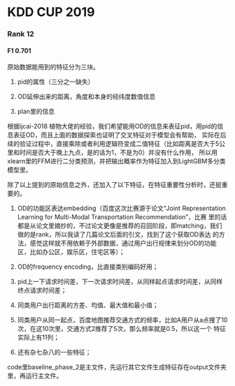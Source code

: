 # KDD CUP 2019
### Rank 12 
#### F1 0.701

原始数据能用到的特征分为三块。

1. pid的属性（三分之一缺失）

2. OD延伸出来的距离，角度和本身的经纬度数值信息

3. plan里的信息

根据ijcai-2018 植物大佬的经验，我们希望能用OD的信息来表征pid，用pid的信息表征OD，而且上面的数据探索也证明了交叉特征对于模型会有帮助， 实际在后续的验证过程中，直接乘除或者利用逻辑符变成二值特征（比如距离是否大于5公里和时间是否大于晚上九点，是的话为1，不是为0）并没有什么作用， 所以用xlearn里的FFM进行二分类预测，并把输出概率作为特征加入到LightGBM多分类模型里。

除了以上提到的原始信息之外，还加入了以下特征，在特征重要性分析时，还挺重要的。

1. OD的功能区表达embedding（百度这次比赛源于论文“Joint Representation Learning for Multi-Modal Transportation Recommendation”，比赛 里的话都是从论文里摘抄的，不过论文更像是推荐的召回阶段，即matching，我们做的是rank，所以我读了几篇论文后面的引文，找到了这个获取OD表达 的方法，感觉这样就不用依赖于外部数据，通过用户出行规律来划分OD的功能区，比如办公区，娱乐区，住宅区等）；

2. OD的frequency encoding，比直接类别编码好用；

3. pid上一下请求时间差，下一次请求时间差，从同样起点请求时间差，从同样终点请求时间差；

4. 同类用户出行距离的方差、均值、最大值和最小值；

5. 同类用户从同一起点，百度地图推荐交通方式的频率，比如A用户从a点搜了10次，在这10次里，交通方式2推荐了5次，那么频率就是0.5，所以这一个 特征实际上有11列；

6. 还有杂七杂八的一些特征；

code里baseline_phase_2是主文件，先运行其它文件生成特征存在output文件夹里，再运行主文件。

